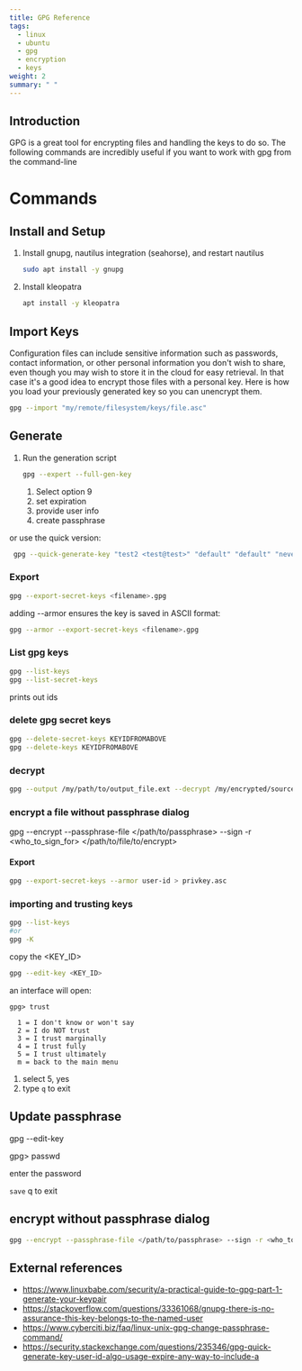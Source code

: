 ```yaml
---
title: GPG Reference
tags: 
  - linux
  - ubuntu
  - gpg
  - encryption
  - keys
weight: 2
summary: " "
---
```

## Introduction

GPG is a great tool for encrypting files and handling the keys to do so.  The following commands are incredibly useful if you want to work with gpg from the command-line

# Commands

## Install and Setup

1. Install gnupg, nautilus integration (seahorse), and restart nautilus

    ```bash
    sudo apt install -y gnupg
    ```

1. Install kleopatra

    ```bash
    apt install -y kleopatra
    ```

## Import Keys

Configuration files can include sensitive information such as passwords, contact information, or other personal information you don't wish to share, even though you may wish to store it in the cloud for easy retrieval.  In that case it's a good idea to encrypt those files with a personal key.  Here is how you load your previously generated key so you can unencrypt them.

```bash
gpg --import "my/remote/filesystem/keys/file.asc"
```

## Generate

1. Run the generation script

    ```bash
    gpg --expert --full-gen-key
    ```

    1. Select option 9
    1. set expiration
    1. provide user info
    1. create passphrase

or use the quick version:

```bash
 gpg --quick-generate-key "test2 <test@test>" "default" "default" "never"
```

### Export

```bash
gpg --export-secret-keys <filename>.gpg
```

adding --armor ensures the key is saved in ASCII format:

```bash
gpg --armor --export-secret-keys <filename>.gpg
```

### List gpg keys

```bash
gpg --list-keys
gpg --list-secret-keys
```

prints out ids

### delete gpg secret keys

```bash
gpg --delete-secret-keys KEYIDFROMABOVE
gpg --delete-keys KEYIDFROMABOVE
```

### decrypt

```bash
gpg --output /my/path/to/output_file.ext --decrypt /my/encrypted/source/file.gpg
```

### encrypt a file without passphrase dialog

gpg --encrypt --passphrase-file </path/to/passphrase> --sign -r <who_to_sign_for> </path/to/file/to/encrypt>

#### Export

```bash
gpg --export-secret-keys --armor user-id > privkey.asc
```

### importing and trusting keys

```bash
gpg --list-keys
#or
gpg -K
```

copy the <KEY_ID>

```bash
gpg --edit-key <KEY_ID>
```

an interface will open:

```text
gpg> trust

  1 = I don't know or won't say
  2 = I do NOT trust
  3 = I trust marginally
  4 = I trust fully
  5 = I trust ultimately
  m = back to the main menu
```

1. select 5, yes
1. type ```q``` to exit

## Update passphrase

gpg --edit-key <key id>

gpg> passwd

enter the password

```save```
q to exit

## encrypt without passphrase dialog

```bash
gpg --encrypt --passphrase-file </path/to/passphrase> --sign -r <who_to_sign_for> </path/to/file/to/encrypt>
```

## External references

* <https://www.linuxbabe.com/security/a-practical-guide-to-gpg-part-1-generate-your-keypair>
* <https://stackoverflow.com/questions/33361068/gnupg-there-is-no-assurance-this-key-belongs-to-the-named-user>
* <https://www.cyberciti.biz/faq/linux-unix-gpg-change-passphrase-command/>
* <https://security.stackexchange.com/questions/235346/gpg-quick-generate-key-user-id-algo-usage-expire-any-way-to-include-a>
